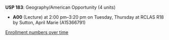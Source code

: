 **USP 183**: Geography/American Opportunity (4 units)

- **A00** (Lecture) at 2:00 pm–3:20 pm on Tuesday, Thursday at RCLAS R18 by Sutton, April Marie (A15366791)

[Enrollment numbers over time](./USP183.tsv)
